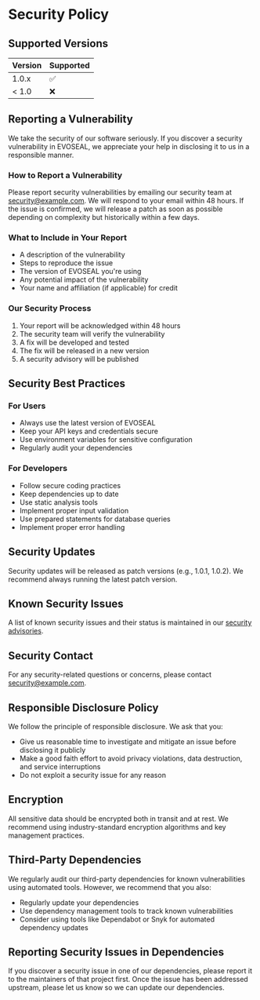 # Security Policy

## Supported Versions

| Version | Supported          |
| ------- | ------------------ |
| 1.0.x   | :white_check_mark: |
| < 1.0   | :x:                |

## Reporting a Vulnerability

We take the security of our software seriously. If you discover a security vulnerability in EVOSEAL, we appreciate your help in disclosing it to us in a responsible manner.

### How to Report a Vulnerability

Please report security vulnerabilities by emailing our security team at [security@example.com](mailto:security@example.com). We will respond to your email within 48 hours. If the issue is confirmed, we will release a patch as soon as possible depending on complexity but historically within a few days.

### What to Include in Your Report

- A description of the vulnerability
- Steps to reproduce the issue
- The version of EVOSEAL you're using
- Any potential impact of the vulnerability
- Your name and affiliation (if applicable) for credit

### Our Security Process

1. Your report will be acknowledged within 48 hours
2. The security team will verify the vulnerability
3. A fix will be developed and tested
4. The fix will be released in a new version
5. A security advisory will be published

## Security Best Practices

### For Users

- Always use the latest version of EVOSEAL
- Keep your API keys and credentials secure
- Use environment variables for sensitive configuration
- Regularly audit your dependencies

### For Developers

- Follow secure coding practices
- Keep dependencies up to date
- Use static analysis tools
- Implement proper input validation
- Use prepared statements for database queries
- Implement proper error handling

## Security Updates

Security updates will be released as patch versions (e.g., 1.0.1, 1.0.2). We recommend always running the latest patch version.

## Known Security Issues

A list of known security issues and their status is maintained in our [security advisories](https://github.com/SHA888/EVOSEAL/security/advisories).

## Security Contact

For any security-related questions or concerns, please contact [security@example.com](mailto:security@example.com).

## Responsible Disclosure Policy

We follow the principle of responsible disclosure. We ask that you:

- Give us reasonable time to investigate and mitigate an issue before disclosing it publicly
- Make a good faith effort to avoid privacy violations, data destruction, and service interruptions
- Do not exploit a security issue for any reason

## Encryption

All sensitive data should be encrypted both in transit and at rest. We recommend using industry-standard encryption algorithms and key management practices.

## Third-Party Dependencies

We regularly audit our third-party dependencies for known vulnerabilities using automated tools. However, we recommend that you also:

- Regularly update your dependencies
- Use dependency management tools to track known vulnerabilities
- Consider using tools like Dependabot or Snyk for automated dependency updates

## Reporting Security Issues in Dependencies

If you discover a security issue in one of our dependencies, please report it to the maintainers of that project first. Once the issue has been addressed upstream, please let us know so we can update our dependencies.
